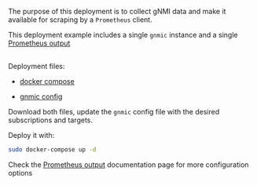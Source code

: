 The purpose of this deployment is to collect gNMI data and make it available for scraping by a `Prometheus` client.

This deployment example includes a single `gnmic` instance and a single [Prometheus output](../../../user_guide/outputs/prometheus_output.md)

<div class="mxgraph" style="max-width:100%;border:1px solid transparent;margin:0 auto; display:block;" data-mxgraph="{&quot;page&quot;:12,&quot;zoom&quot;:1.4,&quot;highlight&quot;:&quot;#0000ff&quot;,&quot;nav&quot;:true,&quot;check-visible-state&quot;:true,&quot;resize&quot;:true,&quot;url&quot;:&quot;https://raw.githubusercontent.com/karimra/gnmic/diagrams/diagrams/single_instance_prometheus.drawio&quot;}"></div>

<script type="text/javascript" src="https://cdn.jsdelivr.net/gh/hellt/drawio-js@main/embed2.js?&fetch=https%3A%2F%2Fraw.githubusercontent.com%2Fkarimra%2Fgnmic%2Fdiagrams%2Fsingle_instance_prometheus.drawio" async></script>

Deployment files:

- [docker compose](https://github.com/karimra/gnmic/blob/master/examples/deployments/1.single-instance/4.prometheus-output/docker-compose/docker-compose.yaml)

- [gnmic config](https://github.com/karimra/gnmic/blob/master/examples/deployments/1.single-instance/4.prometheus-output/docker-compose/gnmic1.yaml)

Download both files, update the `gnmic` config file with the desired subscriptions and targets.

Deploy it with:

```bash
sudo docker-compose up -d
```

Check the [Prometheus output](../../../user_guide/outputs/prometheus_output.md) documentation page for more configuration options
